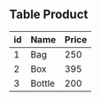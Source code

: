 ## Table Product
| id | Name | Price |
|----|------|-------
| 1  | Bag  |  250  |
| 2  | Box  |  395  |
| 3  |Bottle|  200  |
